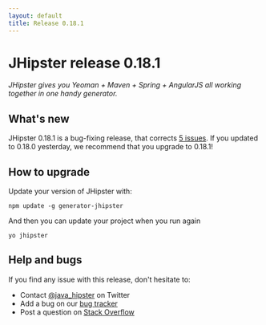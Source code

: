 ```yaml
---
layout: default
title: Release 0.18.1
---
```


JHipster release 0.18.1
==================

*JHipster gives you Yeoman + Maven + Spring + AngularJS all working together in one handy generator.*

What's new
----------

JHipster 0.18.1 is a bug-fixing release, that corrects [5 issues](https://github.com/jhipster/generator-jhipster/issues?milestone=9&page=1&state=closed). If you updated to 0.18.0 yesterday, we recommend that you upgrade to 0.18.1!

How to upgrade
------------

Update your version of JHipster with:

```
npm update -g generator-jhipster
```

And then you can update your project when you run again

```
yo jhipster
```

Help and bugs
--------------

If you find any issue with this release, don't hesitate to:

- Contact [@java_hipster](https://twitter.com/java_hipster) on Twitter
- Add a bug on our [bug tracker](https://github.com/jhipster/generator-jhipster/issues?state=open)
- Post a question on [Stack Overflow](http://stackoverflow.com/tags/jhipster/info)
